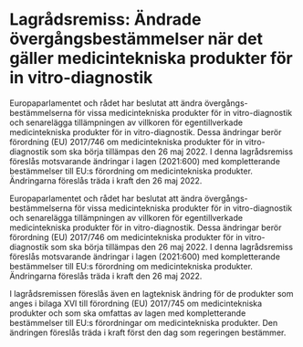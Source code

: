 # Lagrådsremiss: Ändrade övergångsbestämmelser när det gäller medicintekniska produkter för in vitro-diagnostik

Europaparlamentet och rådet har beslutat att ändra övergångs-bestämmelserna för vissa medicintekniska produkter för in vitro-diagnostik och senarelägga tillämpningen av villkoren för egentillverkade medicintekniska produkter för in vitro-diagnostik. Dessa ändringar berör förordning (EU) 2017/746 om medicintekniska produkter för in vitro-diagnostik som ska börja tillämpas den 26 maj 2022. I denna lagrådsremiss föreslås motsvarande ändringar i lagen (2021:600) med kompletterande bestämmelser till EU:s förordning om medicintekniska produkter. Ändringarna föreslås träda i kraft den 26 maj 2022.

Europaparlamentet och rådet har beslutat att ändra övergångs-bestämmelserna för vissa medicintekniska produkter för in vitro-diagnostik och senarelägga tillämpningen av villkoren för egentillverkade medicintekniska produkter för in vitro-diagnostik. Dessa ändringar berör förordning (EU) 2017/746 om medicintekniska produkter för in vitro-diagnostik som ska börja tillämpas den 26 maj 2022. I denna lagrådsremiss föreslås motsvarande ändringar i lagen (2021:600) med kompletterande bestämmelser till EU:s förordning om medicintekniska produkter. Ändringarna föreslås träda i kraft den 26 maj 2022.

I lagrådsremissen föreslås även en lagteknisk ändring för de produkter som anges i bilaga XVI till förordning (EU) 2017/745 om medicintekniska produkter och som ska omfattas av lagen med kompletterande bestämmelser till EU:s förordningar om medicintekniska produkter. Den ändringen föreslås träda i kraft först den dag som regeringen bestämmer.
